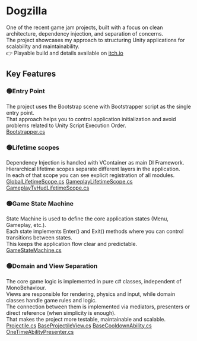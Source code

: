 # Dogzilla

One of the recent game jam projects, built with a focus on clean architecture, dependency injection, and separation of concerns. <br/>
The project showcases my approach to structuring Unity applications for scalability and maintainability. <br/>
👉 Playable build and details available on [itch.io](https://artbooze.itch.io/dgzlmtlcr)

## Key Features

### 🟢Entry Point
The project uses the Bootstrap scene with Bootstrapper script as the single entry point. <br/>
That approach helps you to control application initialization and avoid problems related to Unity Script Execution Order. <br/>
[Bootstrapper.cs](../master/src/MSDOG/Assets/Scripts/Infrastructure/Bootstrapper.cs)

### 🟢Lifetime scopes
Dependency Injection is handled with VContainer as main DI Framework. <br/>
Hierarchical lifetime scopes separate different layers in the application. <br/>
In each of that scope you can see explicit registration of all modules. <br/>
[GlobalLifetimeScope.cs](../master/src/MSDOG/Assets/Scripts/Infrastructure/GlobalLifetimeScope.cs)
[GameplayLifetimeScope.cs](../master/src/MSDOG/Assets/Scripts/Infrastructure/GameplayLifetimeScope.cs)
[GameplayTvHudLifetimeScope.cs](../master/src/MSDOG/Assets/Scripts/Infrastructure/GameplayTvHudLifetimeScope.cs)

### 🟢Game State Machine
State Machine is used to define the core application states (Menu, Gameplay, etc.). <br/>
Each state implements Enter() and Exit() methods where you can control transitions between states. <br/>
This keeps the application flow clear and predictable. <br/>
[GameStateMachine.cs](../master/src/MSDOG/Assets/Scripts/Infrastructure/StateMachine/GameStateMachine.cs)

### 🟢Domain and View Separation
The core game logic is implemented in pure c# classes, independent of MonoBehaviour. <br/>
Views are responsible for rendering, physics and input, while domain classes handle game rules and logic. <br/>
The connection between them is implemented via mediators, presenters or direct reference (when simplicity is enough). <br/>
That makes the project more testable, maintainable and scalable. <br/>
[Projectile.cs](../master/src/MSDOG/Assets/Scripts/Gameplay/Projectiles/Projectile.cs)
[BaseProjectileView.cs](../master/src/MSDOG/Assets/Scripts/Gameplay/Projectiles/Views/BaseProjectileView.cs)
[BaseCooldownAbility.cs](../master/src/MSDOG/Assets/Scripts/Gameplay/Abilities/Core/BaseCooldownAbility.cs)
[OneTimeAbilityPresenter.cs](../master/src/MSDOG/Assets/Scripts/Gameplay/Abilities/View/OneTimeAbilityPresenter.cs)
